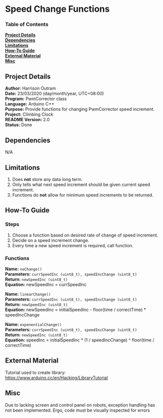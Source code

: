 # Speed Change Functions

### Table of Contents

**[Project Details](#project-details)**<br>
**[Dependencies](#dependencies)**<br>
**[Limitations](#limitations)**<br>
**[How-To Guide](#how-to-guide)**<br>
**[External Material](#external-material)**<br>
**[Misc](#misc)**<br>

## Project Details

**Author:** Harrison Outram<br>
**Date:** 23/03/2020 (day/month/year, UTC+08:00)<br>
**Program:** PwmCorrector class<br>
**Language:** Arduino C++<br>
**Purpose:** Provide functions for changing PwmCorrector speed increment.<br>
**Project:** Climbing Clock<br>
**README Version:** 2.0<br>
**Status:** Done

## Dependencies

N/A

## Limitations

1. Does **not** store any data long term.
2. Only tells what next speed increment should be given current speed increment.
3. Functions do **not** allow for minimum speed increments to be returned.

## How-To Guide

### Steps

1. Choose a function based on desired rate of change of speed increment.
2. Decide on a speed increment change.
3. Every time a new speed increment is required, call function.

### Functions

**Name:** `noChange()`<br>
**Parameters:** `currSpeedInc (uint8_t), speedIncChange (uint8_t)`<br>
**Return:** `newSpeedInc (uint8_t)`<br>
**Equation:** newSpeedInc = currSpeedInc

**Name:** `linearChange()`<br>
**Parameters:** `currSpeedInc (uint8_t), speedIncChange (uint8_t)`<br>
**Return:** `newSpeedInc (uint8_t)`<br>
**Equation:** newSpeedInc = initialSpeedInc - floor(time / correctTime) * speedIncChange

**Name:** `exponentialChange()`<br>
**Parameters:** `currSpeedInc (uint8_t), speedIncChange (uint8_t)`<br>
**Return:** `newSpeedInc (uint8_t)`<br>
**Equation:** speedInc = initialSpeedInc * (1 / speedIncChange) ^ floor(time / correctTime)

## External Material

Tutorial used to create library: https://www.arduino.cc/en/Hacking/LibraryTutorial

## Misc

Due to lacking screen and control panel on robots, exception handling has not been implemented.
Ergo, code must be visually inspected for errors
